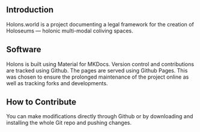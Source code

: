 ## Introduction
Holons.world is a project documenting a legal framework for the creation of Holoseums — holonic multi-modal coliving spaces.

## Software
Holons is built using Material for MKDocs. Version control and contributions are tracked using Github. The pages are served using Github Pages. This was chosen to ensure the prolonged maintenance of the project online as well as tracking forks and developments.

## How to Contribute
You can make modifications directly through Github or by downloading and installing the whole Git repo and pushing changes.
